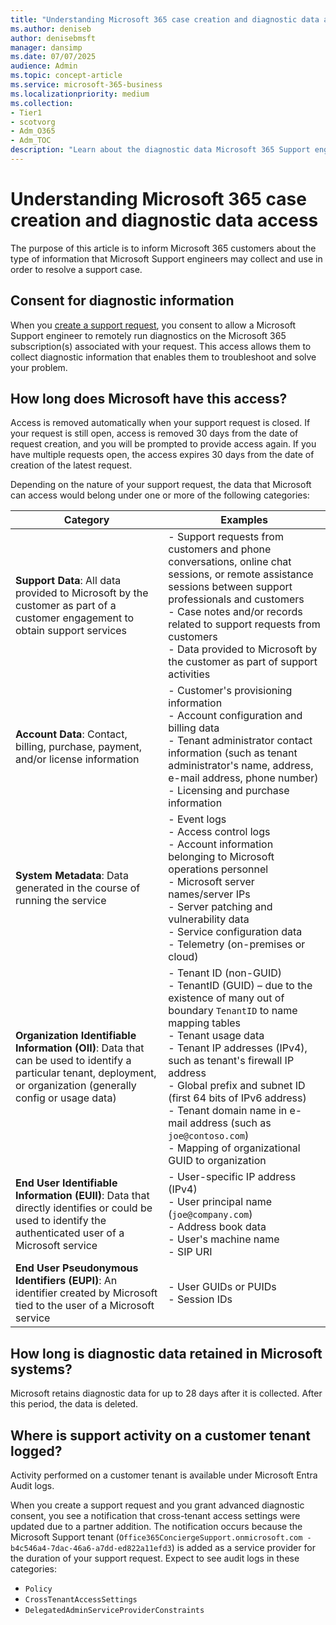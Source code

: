 ```yaml
---
title: "Understanding Microsoft 365 case creation and diagnostic data access"
ms.author: deniseb
author: denisebmsft
manager: dansimp
ms.date: 07/07/2025
audience: Admin
ms.topic: concept-article
ms.service: microsoft-365-business
ms.localizationpriority: medium
ms.collection:
- Tier1
- scotvorg
- Adm_O365
- Adm_TOC
description: "Learn about the diagnostic data Microsoft 365 Support engineers access to resolve support cases, including consent, data categories, retention periods, and logging details."
---
```


# Understanding Microsoft 365 case creation and diagnostic data access

The purpose of this article is to inform Microsoft 365 customers about the type of information that Microsoft Support engineers may collect and use in order to resolve a support case.

## Consent for diagnostic information

When you [create a support request](get-help-support.md), you consent to allow a Microsoft Support engineer to remotely run diagnostics on the Microsoft 365 subscription(s) associated with your request. This access allows them to collect diagnostic information that enables them to troubleshoot and solve your problem.

## How long does Microsoft have this access?

Access is removed automatically when your support request is closed. If your request is still open, access is removed 30 days from the date of request creation, and you will be prompted to provide access again. If you have multiple requests open, the access expires 30 days from the date of creation of the latest request.

Depending on the nature of your support request, the data that Microsoft can access would belong under one or more of the following categories:

| Category | Examples |
|--|--|
| **Support Data**: All data provided to Microsoft by the customer as part of a customer engagement to obtain support services | - Support requests from customers and phone conversations, online chat sessions, or remote assistance sessions between support professionals and customers<br/>- Case notes and/or records related to support requests from customers<br/>- Data provided to Microsoft by the customer as part of support activities |
| **Account Data**: Contact, billing, purchase, payment, and/or license information | - Customer's provisioning information<br/>- Account configuration and billing data<br/>- Tenant administrator contact information (such as tenant administrator's name, address, e-mail address, phone number)<br/>- Licensing and purchase information |
| **System Metadata**: Data generated in the course of running the service | - Event logs<br/>- Access control logs<br/>- Account information belonging to Microsoft operations personnel<br/>- Microsoft server names/server IPs<br/>- Server patching and vulnerability data<br/>- Service configuration data<br/>- Telemetry (on-premises or cloud) |
| **Organization Identifiable Information (OII)**: Data that can be used to identify a particular tenant, deployment, or organization (generally config or usage data) | - Tenant ID (non-GUID)<br/>- TenantID (GUID) – due to the existence of many out of boundary `TenantID` to name mapping tables<br/>- Tenant usage data<br/>- Tenant IP addresses (IPv4), such as tenant's firewall IP address<br/>- Global prefix and subnet ID (first 64 bits of IPv6 address)<br/>- Tenant domain name in e-mail address (such as `joe@contoso.com`)<br/>- Mapping of organizational GUID to organization |
| **End User Identifiable Information (EUII)**: Data that directly identifies or could be used to identify the authenticated user of a Microsoft service | - User-specific IP address (IPv4)<br/>- User principal name (`joe@company.com`)<br/>- Address book data<br/>- User's machine name<br/>- SIP URI |
| **End User Pseudonymous Identifiers (EUPI)**: An identifier created by Microsoft tied to the user of a Microsoft service | - User GUIDs or PUIDs<br/>- Session IDs |

## How long is diagnostic data retained in Microsoft systems?

Microsoft retains diagnostic data for up to 28 days after it is collected. After this period, the data is deleted.

## Where is support activity on a customer tenant logged?

Activity performed on a customer tenant is available under Microsoft Entra Audit logs.

When you create a support request and you grant advanced diagnostic consent, you see a notification that cross-tenant access settings were updated due to a partner addition. The notification occurs because the Microsoft Support tenant (`Office365ConciergeSupport.onmicrosoft.com - b4c546a4-7dac-46a6-a7dd-ed822a11efd3`) is added as a service provider for the duration of your support request. Expect to see audit logs in these categories:

- `Policy`
- `CrossTenantAccessSettings`
- `DelegatedAdminServiceProviderConstraints`